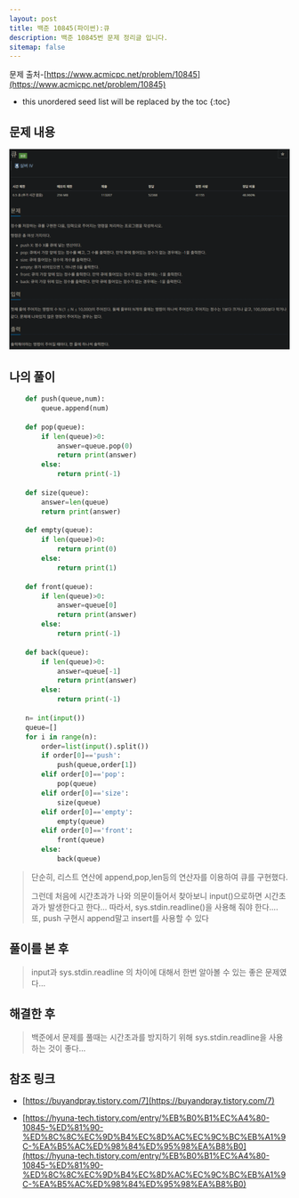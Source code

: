 ```yaml
---
layout: post
title: 백준 10845(파이썬):큐
description: 백준 10845번 문제 정리글 입니다.
sitemap: false
---
```


문제 출처-[https://www.acmicpc.net/problem/10845](https://www.acmicpc.net/problem/10845)

* this unordered seed list will be replaced by the toc
{:toc}

## 문제 내용

![백준 10845번](/assets/img/blog/bj10845.png)

## 나의 풀이

```python
    def push(queue,num):
        queue.append(num)

    def pop(queue):
        if len(queue)>0:
            answer=queue.pop(0)
            return print(answer)
        else:
            return print(-1)

    def size(queue):
        answer=len(queue)
        return print(answer)

    def empty(queue):
        if len(queue)>0:
            return print(0)
        else:
            return print(1)

    def front(queue):
        if len(queue)>0:
            answer=queue[0]
            return print(answer)
        else:
            return print(-1)

    def back(queue):
        if len(queue)>0:
            answer=queue[-1]
            return print(answer)
        else:
            return print(-1)

    n= int(input())
    queue=[]
    for i in range(n):
        order=list(input().split())
        if order[0]=='push':
            push(queue,order[1])
        elif order[0]=='pop':
            pop(queue)
        elif order[0]=='size':
            size(queue)
        elif order[0]=='empty':
            empty(queue)
        elif order[0]=='front':
            front(queue)
        else:
            back(queue)
```

>단순히, 리스트 연산에 append,pop,len등의 연산자를 이용하여 큐를 구현했다.
>  
> 그런데 처음에 시간초과가 나와 의문이들어서 찾아보니 input()으로하면 시간초과가 발생한다고 한다… 따라서, sys.stdin.readline()을 사용해 줘야 한다…. 또, push 구현시 append말고 insert를 사용할 수 있다


## 풀이를 본 후

>input과 sys.stdin.readline 의 차이에 대해서 한번 알아볼 수 있는 좋은 문제였다…

## 해결한 후

> 백준에서 문제를 풀때는 시간초과를 방지하기 위해 sys.stdin.readline을 사용하는 것이 좋다…

## **참조 링크**

- [https://buyandpray.tistory.com/7](https://buyandpray.tistory.com/7)

- [https://hyuna-tech.tistory.com/entry/%EB%B0%B1%EC%A4%80-10845-%ED%81%90-%ED%8C%8C%EC%9D%B4%EC%8D%AC%EC%9C%BC%EB%A1%9C-%EA%B5%AC%ED%98%84%ED%95%98%EA%B8%B0](https://hyuna-tech.tistory.com/entry/%EB%B0%B1%EC%A4%80-10845-%ED%81%90-%ED%8C%8C%EC%9D%B4%EC%8D%AC%EC%9C%BC%EB%A1%9C-%EA%B5%AC%ED%98%84%ED%95%98%EA%B8%B0)

